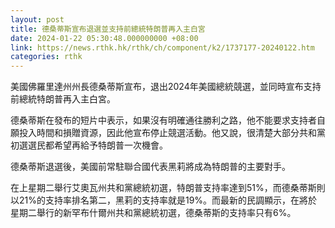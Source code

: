 ```yaml
---
layout: post
title: 德桑蒂斯宣布退選並支持前總統特朗普再入主白宮
date: 2024-01-22 05:30:48.000000000 +08:00
link: https://news.rthk.hk/rthk/ch/component/k2/1737177-20240122.htm
categories: rthk
---
```


美國佛羅里達州州長德桑蒂斯宣布，退出2024年美國總統競選，並同時宣布支持前總統特朗普再入主白宮。

德桑蒂斯在發布的短片中表示，如果沒有明確通往勝利之路，他不能要求支持者自願投入時間和損贈資源，因此他宣布停止競選活動。他又說，很清楚大部分共和黨初選選民都希望再給予特朗普一次機會。

德桑蒂斯退選後，美國前常駐聯合國代表黑莉將成為特朗普的主要對手。

在上星期二舉行艾奧瓦州共和黨總統初選，特朗普支持率達到51%，而德桑蒂斯則以21%的支持率排名第二，黑莉的支持率就是19%。而最新的民調顯示，在將於星期二舉行的新罕布什爾州共和黨總統初選，德桑蒂斯的支持率只有6%。
